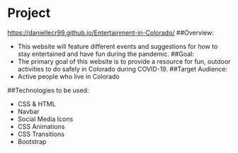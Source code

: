 # Project
https://daniellecr99.github.io/Entertainment-in-Colorado/ 
##Overview:
* This website will feature different events and suggestions for how to stay entertained and have fun during the pandemic. 
##Goal:
* The primary goal of this website is to provide a resource for fun, outdoor activities to do safely in Colorado during COVID-19. 
##Target Audience:
* Active people who live in Colorado

##Technologies to be used:
* CSS & HTML
* Navbar
* Social Media Icons
* CSS Animations
* CSS Transitions
* Bootstrap


